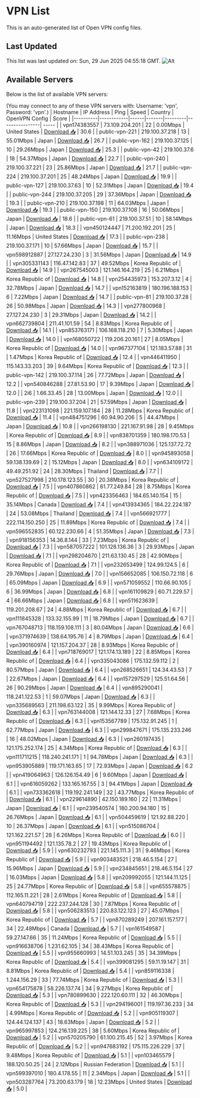 # VPN List

This is an auto-generated list of Open VPN config files.

## Last Updated

This list was last updated on: Sun, 29 Jun 2025 04:55:18 GMT.
![Alt](https://repobeats.axiom.co/api/embed/186b98318ef1479477931607c1ad7d823f12451f.svg "Repobeats analytics image")

## Available Servers

Below is the list of available VPN servers:

(You may connect to any of these VPN servers with: Username: 'vpn', Password: 'vpn'.)
| Hostname | IP Address | Ping | Speed | Country | OpenVPN Config | Score |
|----------|------------|------|-------|---------|----------------| ----- |
| vpn174383557 | 73.109.204.201 | 22 | 0.00Mbps | United States | [Download 📥](./configs/server_0_US.ovpn) | 30.6 |
| public-vpn-221 | 219.100.37.218 | 13 | 55.01Mbps | Japan | [Download 📥](./configs/server_1_JP.ovpn) | 26.7 |
| public-vpn-162 | 219.100.37.125 | 10 | 29.26Mbps | Japan | [Download 📥](./configs/server_2_JP.ovpn) | 25.3 |
| public-vpn-42 | 219.100.37.6 | 18 | 54.37Mbps | Japan | [Download 📥](./configs/server_3_JP.ovpn) | 22.7 |
| public-vpn-240 | 219.100.37.221 | 23 | 25.86Mbps | Japan | [Download 📥](./configs/server_4_JP.ovpn) | 21.7 |
| public-vpn-224 | 219.100.37.201 | 25 | 48.24Mbps | Japan | [Download 📥](./configs/server_5_JP.ovpn) | 19.9 |
| public-vpn-127 | 219.100.37.63 | 10 | 52.31Mbps | Japan | [Download 📥](./configs/server_6_JP.ovpn) | 19.4 |
| public-vpn-244 | 219.100.37.205 | 29 | 37.36Mbps | Japan | [Download 📥](./configs/server_7_JP.ovpn) | 19.3 |
| public-vpn-210 | 219.100.37.198 | 11 | 64.03Mbps | Japan | [Download 📥](./configs/server_8_JP.ovpn) | 19.3 |
| public-vpn-150 | 219.100.37.108 | 16 | 50.06Mbps | Japan | [Download 📥](./configs/server_9_JP.ovpn) | 18.6 |
| public-vpn-61 | 219.100.37.51 | 10 | 58.14Mbps | Japan | [Download 📥](./configs/server_10_JP.ovpn) | 18.3 |
| vpn450124447 | 71.200.192.201 | 25 | 11.16Mbps | United States | [Download 📥](./configs/server_11_US.ovpn) | 17.3 |
| public-vpn-238 | 219.100.37.171 | 10 | 57.66Mbps | Japan | [Download 📥](./configs/server_12_JP.ovpn) | 15.7 |
| vpn598912887 | 27.127.24.230 | 3 | 31.56Mbps | Japan | [Download 📥](./configs/server_13_JP.ovpn) | 14.9 |
| vpn305331143 | 116.47.142.83 | 37 | 49.52Mbps | Korea Republic of | [Download 📥](./configs/server_14_KR.ovpn) | 14.9 |
| vpn267545003 | 121.146.164.219 | 25 | 6.21Mbps | Korea Republic of | [Download 📥](./configs/server_15_KR.ovpn) | 14.8 |
| vpn254435973 | 153.207.3.12 | 4 | 32.78Mbps | Japan | [Download 📥](./configs/server_16_JP.ovpn) | 14.7 |
| vpn152163819 | 180.196.188.153 | 6 | 7.22Mbps | Japan | [Download 📥](./configs/server_17_JP.ovpn) | 14.7 |
| public-vpn-81 | 219.100.37.28 | 26 | 50.98Mbps | Japan | [Download 📥](./configs/server_18_JP.ovpn) | 14.3 |
| vpn277800968 | 27.127.24.230 | 3 | 29.31Mbps | Japan | [Download 📥](./configs/server_19_JP.ovpn) | 14.2 |
| vpn662739804 | 211.41.101.59 | 54 | 8.83Mbps | Korea Republic of | [Download 📥](./configs/server_20_KR.ovpn) | 14.1 |
| vpn853763171 | 106.168.118.210 | 7 | 5.30Mbps | Japan | [Download 📥](./configs/server_21_JP.ovpn) | 14.0 |
| vpn168050722 | 119.206.20.161 | 27 | 8.05Mbps | Korea Republic of | [Download 📥](./configs/server_22_KR.ovpn) | 14.0 |
| vpn967377104 | 121.183.57.88 | 31 | 1.47Mbps | Korea Republic of | [Download 📥](./configs/server_23_KR.ovpn) | 12.4 |
| vpn446411950 | 115.143.33.203 | 39 | 9.64Mbps | Korea Republic of | [Download 📥](./configs/server_24_KR.ovpn) | 12.3 |
| public-vpn-142 | 219.100.37.114 | 26 | 77.72Mbps | Japan | [Download 📥](./configs/server_25_JP.ovpn) | 12.2 |
| vpn540846288 | 27.81.53.90 | 17 | 9.39Mbps | Japan | [Download 📥](./configs/server_26_JP.ovpn) | 12.0 |
| 2i6 | 1.66.33.45 | 28 | 13.00Mbps | Japan | [Download 📥](./configs/server_27_JP.ovpn) | 12.0 |
| public-vpn-239 | 219.100.37.204 | 21 | 57.59Mbps | Japan | [Download 📥](./configs/server_28_JP.ovpn) | 11.8 |
| vpn223131098 | 221.159.107.184 | 28 | 11.28Mbps | Korea Republic of | [Download 📥](./configs/server_29_KR.ovpn) | 11.4 |
| vpn484751296 | 60.94.90.206 | 5 | 44.47Mbps | Japan | [Download 📥](./configs/server_30_JP.ovpn) | 10.8 |
| vpn266198130 | 221.167.91.98 | 28 | 9.45Mbps | Korea Republic of | [Download 📥](./configs/server_31_KR.ovpn) | 8.9 |
| vpn838701359 | 180.198.170.53 | 15 | 8.86Mbps | Japan | [Download 📥](./configs/server_32_JP.ovpn) | 8.2 |
| vpn388971036 | 125.137.72.72 | 26 | 17.66Mbps | Korea Republic of | [Download 📥](./configs/server_33_KR.ovpn) | 8.0 |
| vpn945893058 | 59.138.139.69 | 2 | 15.12Mbps | Japan | [Download 📥](./configs/server_34_JP.ovpn) | 8.0 |
| vpn634109172 | 49.49.251.92 | 24 | 28.30Mbps | Thailand | [Download 📥](./configs/server_35_TH.ovpn) | 7.7 |
| vpn527527998 | 210.178.123.55 | 30 | 20.38Mbps | Korea Republic of | [Download 📥](./configs/server_36_KR.ovpn) | 7.5 |
| vpn407860862 | 61.77.249.84 | 28 | 8.75Mbps | Korea Republic of | [Download 📥](./configs/server_37_KR.ovpn) | 7.5 |
| vpn423356463 | 184.65.140.154 | 15 | 35.14Mbps | Canada | [Download 📥](./configs/server_38_CA.ovpn) | 7.4 |
| vpn413934365 | 184.22.224.187 | 24 | 53.08Mbps | Thailand | [Download 📥](./configs/server_39_TH.ovpn) | 7.4 |
| vpn566921777 | 222.114.150.250 | 25 | 11.89Mbps | Korea Republic of | [Download 📥](./configs/server_40_KR.ovpn) | 7.4 |
| vpn596552835 | 60.122.230.66 | 4 | 51.35Mbps | Japan | [Download 📥](./configs/server_41_JP.ovpn) | 7.3 |
| vpn918156353 | 14.36.8.144 | 33 | 7.23Mbps | Korea Republic of | [Download 📥](./configs/server_42_KR.ovpn) | 7.3 |
| vpn587057222 | 101.128.136.36 | 3 | 29.93Mbps | Japan | [Download 📥](./configs/server_43_JP.ovpn) | 7.1 |
| vpn298204670 | 211.63.130.45 | 28 | 42.90Mbps | Korea Republic of | [Download 📥](./configs/server_44_KR.ovpn) | 7.1 |
| vpn232653499 | 124.99.124.5 | 6 | 29.76Mbps | Japan | [Download 📥](./configs/server_45_JP.ovpn) | 7.0 |
| vpn156652085 | 106.150.72.118 | 6 | 65.09Mbps | Japan | [Download 📥](./configs/server_46_JP.ovpn) | 6.9 |
| vpn571059552 | 110.66.90.105 | 6 | 36.99Mbps | Japan | [Download 📥](./configs/server_47_JP.ovpn) | 6.8 |
| vpn161109829 | 60.71.229.57 | 4 | 66.66Mbps | Japan | [Download 📥](./configs/server_48_JP.ovpn) | 6.8 |
| vpn511623639 | 119.201.208.67 | 24 | 4.88Mbps | Korea Republic of | [Download 📥](./configs/server_49_KR.ovpn) | 6.7 |
| vpn111845328 | 133.32.155.99 | 11 | 18.79Mbps | Japan | [Download 📥](./configs/server_50_JP.ovpn) | 6.7 |
| vpn767048713 | 118.159.108.111 | 3 | 80.04Mbps | Japan | [Download 📥](./configs/server_51_JP.ovpn) | 6.6 |
| vpn371974639 | 138.64.195.76 | 4 | 8.79Mbps | Japan | [Download 📥](./configs/server_52_JP.ovpn) | 6.4 |
| vpn390160974 | 121.157.204.37 | 28 | 8.93Mbps | Korea Republic of | [Download 📥](./configs/server_53_KR.ovpn) | 6.4 |
| vpn718769017 | 121.174.13.189 | 22 | 8.85Mbps | Korea Republic of | [Download 📥](./configs/server_54_KR.ovpn) | 6.4 |
| vpn335043086 | 175.132.59.112 | 2 | 80.57Mbps | Japan | [Download 📥](./configs/server_55_JP.ovpn) | 6.4 |
| vpn268526651 | 124.34.43.53 | 7 | 22.67Mbps | Japan | [Download 📥](./configs/server_56_JP.ovpn) | 6.4 |
| vpn157297529 | 125.51.64.56 | 26 | 90.29Mbps | Japan | [Download 📥](./configs/server_57_JP.ovpn) | 6.4 |
| vpn895290041 | 118.241.122.53 | 1 | 59.07Mbps | Japan | [Download 📥](./configs/server_58_JP.ovpn) | 6.3 |
| vpn335689563 | 211.198.63.122 | 35 | 9.99Mbps | Korea Republic of | [Download 📥](./configs/server_59_KR.ovpn) | 6.3 |
| vpn763144008 | 121.144.12.33 | 27 | 7.68Mbps | Korea Republic of | [Download 📥](./configs/server_60_KR.ovpn) | 6.3 |
| vpn153567789 | 175.132.91.245 | 1 | 62.77Mbps | Japan | [Download 📥](./configs/server_61_JP.ovpn) | 6.3 |
| vpn299847671 | 175.135.233.246 | 16 | 48.02Mbps | Japan | [Download 📥](./configs/server_62_JP.ovpn) | 6.3 |
| vpn260197435 | 121.175.252.174 | 25 | 4.34Mbps | Korea Republic of | [Download 📥](./configs/server_63_KR.ovpn) | 6.3 |
| vpn111711215 | 118.240.241.171 | 1 | 94.78Mbps | Japan | [Download 📥](./configs/server_64_JP.ovpn) | 6.3 |
| vpn953905889 | 119.171.163.65 | 17 | 72.93Mbps | Japan | [Download 📥](./configs/server_65_JP.ovpn) | 6.2 |
| vpn419064963 | 126.126.154.49 | 6 | 9.60Mbps | Japan | [Download 📥](./configs/server_66_JP.ovpn) | 6.1 |
| vpn616059262 | 133.165.167.55 | 3 | 94.41Mbps | Japan | [Download 📥](./configs/server_67_JP.ovpn) | 6.1 |
| vpn733362618 | 119.192.241.149 | 32 | 43.77Mbps | Korea Republic of | [Download 📥](./configs/server_68_KR.ovpn) | 6.1 |
| vpn229614890 | 42.150.189.160 | 22 | 11.31Mbps | Japan | [Download 📥](./configs/server_69_JP.ovpn) | 6.1 |
| vpn239540574 | 180.200.94.180 | 15 | 26.76Mbps | Japan | [Download 📥](./configs/server_70_JP.ovpn) | 6.1 |
| vpn504459619 | 121.92.88.220 | 10 | 26.37Mbps | Japan | [Download 📥](./configs/server_71_JP.ovpn) | 6.1 |
| vpn515086704 | 121.162.221.57 | 28 | 6.26Mbps | Korea Republic of | [Download 📥](./configs/server_72_KR.ovpn) | 6.0 |
| vpn951194492 | 121.135.78.2 | 27 | 19.43Mbps | Korea Republic of | [Download 📥](./configs/server_73_KR.ovpn) | 5.9 |
| vpn630232793 | 221.145.111.3 | 31 | 9.46Mbps | Korea Republic of | [Download 📥](./configs/server_74_KR.ovpn) | 5.9 |
| vpn903483521 | 218.46.5.154 | 27 | 15.96Mbps | Japan | [Download 📥](./configs/server_75_JP.ovpn) | 5.9 |
| vpn234845651 | 218.46.5.154 | 27 | 16.03Mbps | Japan | [Download 📥](./configs/server_76_JP.ovpn) | 5.8 |
| vpn209992055 | 121.144.11.125 | 25 | 24.77Mbps | Korea Republic of | [Download 📥](./configs/server_77_KR.ovpn) | 5.8 |
| vpn655578875 | 112.165.11.221 | 28 | 2.61Mbps | Korea Republic of | [Download 📥](./configs/server_78_KR.ovpn) | 5.8 |
| vpn640794719 | 222.237.244.128 | 30 | 7.87Mbps | Korea Republic of | [Download 📥](./configs/server_79_KR.ovpn) | 5.8 |
| vpn506283513 | 220.83.122.123 | 27 | 45.07Mbps | Korea Republic of | [Download 📥](./configs/server_80_KR.ovpn) | 5.7 |
| vpn870289249 | 207.161.157.177 | 34 | 22.48Mbps | Canada | [Download 📥](./configs/server_81_CA.ovpn) | 5.7 |
| vpn161549587 | 59.27.147.66 | 35 | 11.24Mbps | Korea Republic of | [Download 📥](./configs/server_82_KR.ovpn) | 5.5 |
| vpn916638706 | 1.231.62.105 | 34 | 38.43Mbps | Korea Republic of | [Download 📥](./configs/server_83_KR.ovpn) | 5.5 |
| vpn955660993 | 14.51.103.245 | 35 | 34.39Mbps | Korea Republic of | [Download 📥](./configs/server_84_KR.ovpn) | 5.4 |
| vpn399081295 | 59.11.19.147 | 31 | 8.81Mbps | Korea Republic of | [Download 📥](./configs/server_85_KR.ovpn) | 5.4 |
| vpn859116338 | 1.244.156.29 | 33 | 77.74Mbps | Korea Republic of | [Download 📥](./configs/server_86_KR.ovpn) | 5.3 |
| vpn654175878 | 58.226.137.74 | 34 | 9.27Mbps | Korea Republic of | [Download 📥](./configs/server_87_KR.ovpn) | 5.3 |
| vpn780899630 | 222.120.60.111 | 32 | 46.30Mbps | Korea Republic of | [Download 📥](./configs/server_88_KR.ovpn) | 5.3 |
| vpn294196001 | 119.197.36.233 | 34 | 4.99Mbps | Korea Republic of | [Download 📥](./configs/server_89_KR.ovpn) | 5.2 |
| vpn905119307 | 124.44.124.137 | 43 | 18.63Mbps | Japan | [Download 📥](./configs/server_90_JP.ovpn) | 5.2 |
| vpn965997853 | 124.216.139.225 | 38 | 5.60Mbps | Korea Republic of | [Download 📥](./configs/server_91_KR.ovpn) | 5.2 |
| vpn570205790 | 61.100.215.45 | 52 | 3.97Mbps | Korea Republic of | [Download 📥](./configs/server_92_KR.ovpn) | 5.2 |
| vpn947683192 | 175.115.226.229 | 37 | 9.48Mbps | Korea Republic of | [Download 📥](./configs/server_93_KR.ovpn) | 5.1 |
| vpn103465579 | 188.120.50.25 | 24 | 2.12Mbps | Russian Federation | [Download 📥](./configs/server_94_RU.ovpn) | 5.1 |
| vpn599397010 | 180.4.178.55 | 11 | 2.34Mbps | Japan | [Download 📥](./configs/server_95_JP.ovpn) | 5.1 |
| vpn503287764 | 73.200.63.179 | 18 | 12.23Mbps | United States | [Download 📥](./configs/server_96_US.ovpn) | 5.0 |
